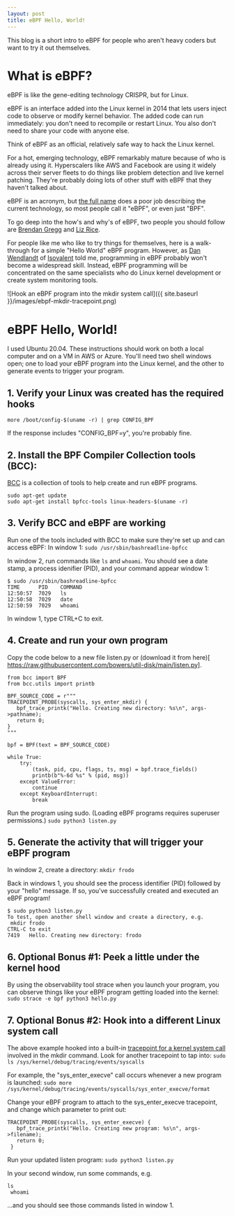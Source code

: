 ```yaml
---
layout: post
title: eBPF Hello, World!
---
```

This blog is a short intro to eBPF for people who aren't heavy coders but want to try it out themselves.

# What is eBPF?
eBPF is like the gene-editing technology CRISPR, but for Linux.
 
eBPF is an interface added into the Linux kernel in 2014 that lets users inject code to observe or modify kernel behavior. The added code can run immediately: you don't need to recompile or restart Linux. You also don't need to share your code with anyone else. 

Think of eBPF as an official, relatively safe way to hack the Linux kernel.

For a hot, emerging technology, eBPF remarkably mature because of who is already using it. Hyperscalers like AWS and Facebook are using it widely across their server fleets to do things like problem detection and live kernel patching. They're probably doing lots of other stuff with eBPF that they haven't talked about.

eBPF is an acronym, but [the full name](https://en.wikipedia.org/wiki/Berkeley_Packet_Filter) does a poor job describing the current technology, so most people call it "eBPF", or even just "BPF".

To go deep into the how's and why's of eBPF, two people you should follow are
[Brendan Gregg](https://www.brendangregg.com/blog/2019-01-01/learn-ebpf-tracing.html) and [Liz Rice](https://thenewstack.io/liz-rice-following-the-superpower-promise-of-ebpf/).

For people like me who like to try things for themselves, here is a walk-through for a simple "Hello World" eBPF program. However, as [Dan Wendlandt](https://twitter.com/danwendlandt) of [Isovalent](https://isovalent.com/) told me, programming in eBPF probably won't become a widespread skill. Instead, eBPF programming will be concentrated on the same specialists who do Linux kernel development or create system monitoring tools.

![Hook an eBPF program into the mkdir system call]({{ site.baseurl }}/images/ebpf-mkdir-tracepoint.png)

# eBPF Hello, World!

I used Ubuntu 20.04. These instructions should work on both a local computer and on a VM in AWS or Azure. You'll need two shell windows open; one to load your eBPF program into the Linux kernel, and the other to generate events to trigger your program.

## 1. Verify your Linux was created has the required hooks
```more /boot/config-$(uname -r) | grep CONFIG_BPF```

If the response includes "CONFIG_BPF=y", you're probably fine.

## 2. Install the BPF Compiler Collection tools (BCC):
[BCC](https://github.com/iovisor/bcc) is a collection of tools to help create and run eBPF programs.
```
sudo apt-get update
sudo apt-get install bpfcc-tools linux-headers-$(uname -r)
```

## 3. Verify BCC and eBPF are working
Run one of the tools included with BCC to make sure they're set up and can access eBPF:
In window 1:
```sudo /usr/sbin/bashreadline-bpfcc```

In window 2, run commands like ```ls``` and ```whoami```. You should see a date stamp, a process idenifier (PID), and your command appear window 1:  

```
$ sudo /usr/sbin/bashreadline-bpfcc
TIME      PID    COMMAND
12:50:57  7029   ls
12:50:58  7029   date
12:50:59  7029   whoami
```

In window 1, type CTRL+C to exit.

## 4. Create and run your own program
Copy the code below to a new file listen.py or (download it from here)[ https://raw.githubusercontent.com/bowers/util-disk/main/listen.py].
```
from bcc import BPF
from bcc.utils import printb

BPF_SOURCE_CODE = r"""
TRACEPOINT_PROBE(syscalls, sys_enter_mkdir) {
   bpf_trace_printk("Hello. Creating new directory: %s\n", args->pathname);
   return 0;
}
"""

bpf = BPF(text = BPF_SOURCE_CODE)

while True:
    try:
        (task, pid, cpu, flags, ts, msg) = bpf.trace_fields()
        printb(b"%-6d %s" % (pid, msg))
    except ValueError:
        continue
    except KeyboardInterrupt:
        break
```

Run the program using sudo.  (Loading eBPF programs requires superuser permissions.) 
```sudo python3 listen.py```

## 5. Generate the activity that will trigger your eBPF program
In window 2, create a directory:
```mkdir frodo```

Back in windows 1, you should see the process identifier (PID) followed by your "hello" message.
If so, you've successfully created and executed an eBPF program!

```
$ sudo python3 listen.py
To test, open another shell window and create a directory, e.g.
 mkdir frodo
CTRL-C to exit
7419   Hello. Creating new directory: frodo
```

## 6. Optional Bonus #1: Peek a little under the kernel hood
By using the observability tool strace when you launch your program, you can observe things like your eBPF program getting loaded into the kernel:
```sudo strace -e bpf python3 hello.py```

## 7. Optional Bonus #2: Hook into a different Linux system call
The above example hooked into a built-in [tracepoint for a kernel system call](https://community.silabs.com/s/article/linux-kernel-events-tracing?language=en_US) involved in the mkdir command. Look for another tracepoint to tap into: 
```sudo ls /sys/kernel/debug/tracing/events/syscalls```

For example, the "sys_enter_execve" call occurs whenever a new program is launched:
```sudo more /sys/kernel/debug/tracing/events/syscalls/sys_enter_execve/format```
 
Change your eBPF program to attach to the sys_enter_execve tracepoint, and change which parameter to print out:
```
TRACEPOINT_PROBE(syscalls, sys_enter_execve) {
   bpf_trace_printk("Hello. Creating new program: %s\n", args->filename);
   return 0;
 }
```

Run your updated listen program:
```sudo python3 listen.py```

In your second window, run some commands, e.g.
```
ls
 whoami
```
...and you should see those commands listed in window 1.

